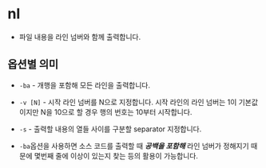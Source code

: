 # nl

- 파일 내용을 라인 넘버와 함께 출력합니다.

## 옵션별 의미

- `-ba` - 개행을 포함해 모든 라인을 출력합니다.

- `-v [N]` - 시작 라인 넘버를 N으로 지정합니다. 시작 라인의 라인 넘버는 1이 기본값이지만 N을 10으로 할 경우 행의 번호는 10부터 시작합니다.

- `-s` - 출력할 내용의 열들 사이를 구분할 separator 지정합니다. 

- `-ba`옵션을 사용하면 소스 코드를 출력할 때 ***공백을 포함해*** 라인 넘버가 정해지기 때문에 몇번째 줄에 이상이 있는지 찾는 등의 활용이 가능합니다.
